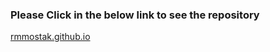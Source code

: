 <h3>Please Click in the below link to see the repository</h3>
<a href="https://rmmostak.github.io" target="_blank">rmmostak.github.io</a>
